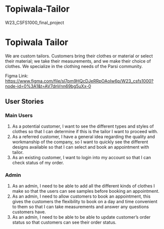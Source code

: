 # Topiwala-Tailor
W23_CSFS1000_final_project
#  Topiwala Tailor

We are custom tailors. Customers bring their clothes or material or select their material; we take their measurements, and we make their choice of clothes. We specialize in the clothing needs of the Parsi community. 

Figma Link: https://www.figma.com/file/sl7pm9HQcDJeRRpOAoIw6p/W23_csfs1000?node-id=0%3A1&t=AV7dnVnn69bg5uXx-0

## User Stories

### Main Users

1.	As a potential customer, I want to see the different types and styles of clothes so that I can determine if this is the tailor I want to proceed with.
2.	As a referred customer, I have a general idea regarding the quality and workmanship of the company, so I want to quickly see the different designs available so that I can select and book an appointment with tailor.
3.	As an existing customer, I want to login into my account so that I can check status of my order.

### Admin

1.	As an admin, I need to be able to add all the different kinds of clothes I make so that the users can see samples before booking an appointment.
2.	As an admin, I need to allow customers to book an appointment, this gives the customers the flexibility to book on a day and time convenient to them so that I can take measurements and answer any questions customers have.
3.	As an admin, I need to be able to be able to update customer’s order status so that customers can see their order status. 
